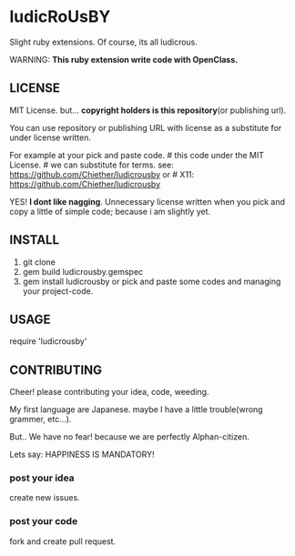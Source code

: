 ludicRoUsBY
===========
 Slight ruby extensions.
 Of course, its all ludicrous.

WARNING: **This ruby extension write code with OpenClass.**


LICENSE
-------
 MIT License. but... **copyright holders is this repository**(or publishing url).

 You can use repository or publishing URL with license as a substitute for under license written.

 For example at your pick and paste code.
    # this code under the MIT License.
    # we can substitute for terms. see: https://github.com/Chiether/ludicrousby
    or
    # X11: https://github.com/Chiether/ludicrousby

 YES! **I dont like nagging**.
 Unnecessary license written when you pick and copy a little of simple code; because i am slightly yet.


INSTALL
-------
1. git clone
2. gem build ludicrousby.gemspec
3. gem install ludicrousby
or
pick and paste some codes and managing your project-code.

USAGE
-----
require 'ludicrousby'

CONTRIBUTING
------------
Cheer! please contributing your idea, code, weeding.

My first language are Japanese. maybe I have a little trouble(wrong grammer, etc...).

But.. We have no fear! because we are perfectly Alphan-citizen.

Lets say: HAPPINESS IS MANDATORY!


### post your idea
create new issues.

### post your code
fork and create pull request.


